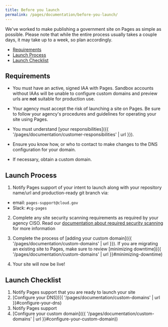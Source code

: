 ```yaml
---
title: Before you launch
permalink: /pages/documentation/before-you-launch/
---
```


We've worked to make publishing a government site on Pages as simple as possible. Please note that while the entire process usually takes a couple days, it may take up to a week, so plan accordingly.

- [Requirements](#requirements)
- [Launch Process](#launch-process)
- [Launch Checklist](#launch-checklist)

## Requirements

- You must have an active, signed IAA with Pages. Sandbox accounts without IAAs will be unable to configure custom domains and preview urls are **not** suitable for production use.

- Your agency must accept the risk of launching a site on Pages. Be sure to follow your agency's procedures and guidelines for operating your site using Pages.

- You must understand [your responsibilities]({{ '/pages/documentation/customer-responsibilities' | url }}).

- Ensure you know how, or who to contact to make changes to the DNS configuration for your domain.

- If necessary, obtain a custom domain.

## Launch Process

1. Notify Pages support of your intent to launch along with your repository name/url and production-ready git branch via:

- email: `pages-support@cloud.gov`
- Slack: `#cg-pages`

2. Complete any site security scanning requirements as required by your agency CISO. Read our [documentation about required security scanning](/pages/documentation/external-tools-and-resources/#scanning-tools) for more information

3. Complete the process of [adding your custom domain]({{ '/pages/documentation/custom-domains' | url }}). If you are migrating an existing site to Pages, make sure to review [minimizing downtime]({{ '/pages/documentation/custom-domains' | url }}#minimizing-downtime)

4. Your site will now be live!

## Launch Checklist

1. Notify Pages support that you are ready to launch your site
2. [Configure your DNS]({{ '/pages/documentation/custom-domains' | url }}#configure-your-dns)
3. Notify Pages support
4. [Configure your custom domain]({{ '/pages/documentation/custom-domains' | url }}#configure-your-custom-domain))
